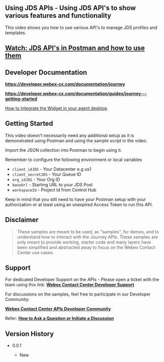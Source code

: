 ## Using JDS APIs - Using JDS API's to show various features and functionality

This video shows you how to use various API's to manage JDS profiles and templates.

## [Watch: JDS API's in Postman and how to use them](https://app.vidcast.io/share/9c7f0d45-d860-4962-99d2-d5d818fde573)

## Developer Documentation

**https://developer.webex-cx.com/documentation/journey**

**https://developer.webex-cx.com/documentation/guides/journey---getting-started**

[How to Integrate the Widget in your agent desktop](https://app.vidcast.io/share/0ebc75d5-62a4-4771-819e-518991c23b23)

## Getting Started

This video doesn't necessarily need any additional setup as it is demonstrated using Postman and using the sample script in the video.

Import the JSON collection into Postman to begin using it.

Remember to configure the following environment or local variables

- `client_idJDS` - Your Datacenter e.g us1
- `client_secretJDS` - Your Queue ID
- `org_idJDS` - Your Org ID
- `baseUrl` - Starting URL to your JDS Post
- `workspaceId` - Project Id from Control Hub

Keep in mind that you still need to have your Postman setup with your authorization or at least using an unexpired Access Token to run this API.

## Disclaimer

> These samples are meant to be used, as "samples", for demos, and to understand how to interact with the Journey APIs.
> These samples are only meant to provide working, starter code and many layers have been simplified and abstracted away to focus on the Webex Contact Center use cases.

## Support

For dedicated Developer Support on the APIs - Please open a ticket with the team using this link: **[Webex Contact Center Developer Support](https://developer.webex-cx.com/support)**

For discussions on the samples, feel free to participate in our Developer Community:

**[Webex Contact Center APIs Developer Community](https://community.cisco.com/t5/contact-center/bd-p/j-disc-dev-contact-center)**

Refer: **[How to Ask a Question or Initiate a Discussion](https://community.cisco.com/t5/contact-center/webex-contact-center-apis-developer-community-and-support/m-p/4558270)**

## Version History

- 0.0.1

  - New

    <!-- * See [commit change]() or See [release history]() -->
